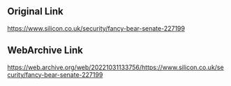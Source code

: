 ## Original Link

https://www.silicon.co.uk/security/fancy-bear-senate-227199

## WebArchive Link

https://web.archive.org/web/20221031133756/https://www.silicon.co.uk/security/fancy-bear-senate-227199

